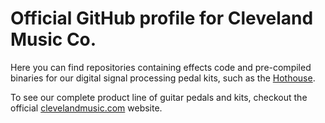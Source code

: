 # Official GitHub profile for Cleveland Music Co.

Here you can find repositories containing effects code and pre-compiled binaries for our digital signal processing pedal kits, such as the [Hothouse](https://clevelandmusicco.com/hothouse-diy-digital-signal-processing-platform-kit/).

To see our complete product line of guitar pedals and kits, checkout the official [clevelandmusic.com](https://clevelandmusicco.com/) website.
